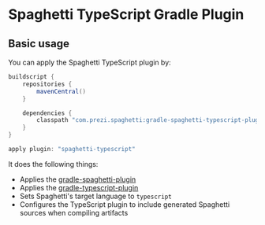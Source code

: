Spaghetti TypeScript Gradle Plugin
==================================

## Basic usage

You can apply the Spaghetti TypeScript plugin by:

```groovy
buildscript {
    repositories {
        mavenCentral()
    }

    dependencies {
        classpath "com.prezi.spaghetti:gradle-spaghetti-typescript-plugin:1.4.1"
    }
}

apply plugin: "spaghetti-typescript"
```

It does the following things:

* Applies the [gradle-spaghetti-plugin](../gradle-spaghetti-plugin)
* Applies the [gradle-typescript-plugin](https://github.com/prezi/gradle-typescript-plugin)
* Sets Spaghetti's target language to `typescript`
* Configures the TypeScript plugin to include generated Spaghetti sources when compiling artifacts

